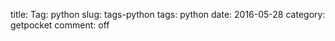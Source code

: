 title: Tag: python
slug: tags-python
tags: python
date: 2016-05-28
category: getpocket
comment: off

<div id="show-data"></div>
<script type="text/javascript">
    $(window).load(function(){
        PocketAPI('python', '#show-data');
    });
</script>

